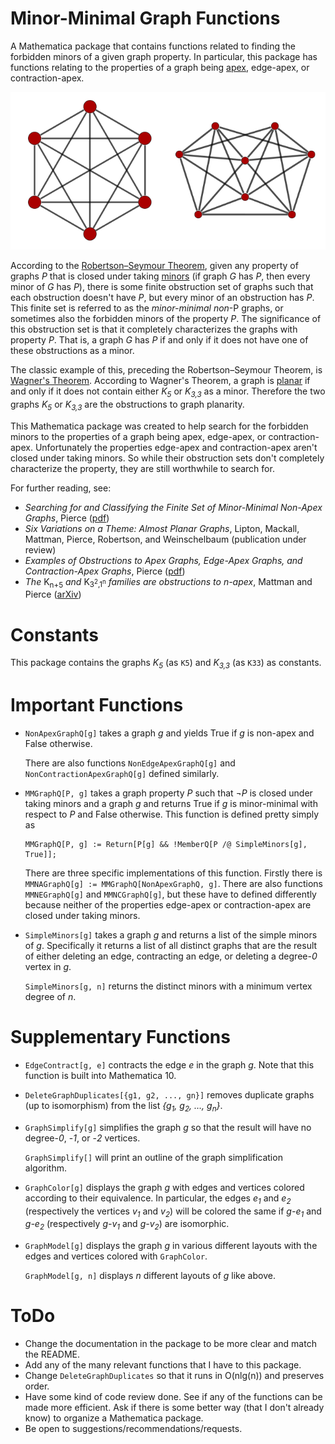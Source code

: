 
# Minor-Minimal Graph Functions

A Mathematica package that contains functions 
related to finding the forbidden minors of a given graph property.
In particular, this package has functions relating to the properties
of a graph being [apex][APEX], edge-apex, or contraction-apex.

  ![K6 and the Jorgenson Graph](https://raw.githubusercontent.com/mikepierce/MMGraphFunctions/master/images/k6andjorgenson.png)

According to the [Robertson&ndash;Seymour Theorem][RST],
given any property of graphs *P* that is closed under taking [minors][MINOR]
(if graph *G* has *P*, then every minor of *G* has *P*), 
there is some finite obstruction set of graphs such that 
each obstruction doesn't have *P*, 
but every minor of an obstruction has *P*.
This finite set is referred to as the *minor-minimal non*-P graphs,
or sometimes also the forbidden minors of the property *P*.
The significance of this obstruction set is that it 
completely characterizes the graphs with property *P*.
That is, a graph *G* has *P* if and only if
it does not have one of these obstructions as a minor.

The classic example of this, preceding the 
Robertson&ndash;Seymour Theorem, is [Wagner's Theorem][WAGNER].
According to Wagner's Theorem, a graph is [planar][PLANAR] if and only if
it does not contain either *K<sub>5</sub>* or *K<sub>3,3</sub>* as a minor.
Therefore the two graphs *K<sub>5</sub>* or *K<sub>3,3</sub>* 
are the obstructions to graph planarity.

This Mathematica package was created to help search for the 
forbidden minors to the properties of a graph 
being apex, edge-apex, or contraction-apex.
Unfortunately the properties edge-apex and contraction-apex
aren't closed under taking minors. So while their obstruction sets 
don't completely characterize the property, 
they are still worthwhile to search for.

For further reading, see:

 -  *Searching for and Classifying the Finite Set
	of Minor-Minimal Non-Apex Graphs*, Pierce ([pdf][MPTHESIS])
 -  *Six Variations on a Theme: Almost Planar Graphs*, 
	Lipton, Mackall, Mattman, Pierce, Robertson, and Weinschelbaum 
	(publication under review)
 -  *Examples of Obstructions to Apex Graphs,
	Edge-Apex Graphs, and Contraction-Apex Graphs*, Pierce ([pdf][MPPRESENT])
 -  *The* K<sub>n+5</sub> *and* K<sub>3<sup>2</sup>,1<sup>n</sup></sub>
	*families are obstructions to n-apex*, Mattman and Pierce ([arXiv][KN5K321N])

  [APEX]: https://en.wikipedia.org/wiki/Apex_graph
  [RST]: https://en.wikipedia.org/wiki/Robertson%E2%80%93Seymour_theorem  
  [MINOR]: https://en.wikipedia.org/wiki/Graph_minor
  [WAGNER]: https://en.wikipedia.org/wiki/Wagner%27s_theorem
  [PLANAR]: https://en.wikipedia.org/wiki/Planar_graph
  [MPTHESIS]: http://www.csuchico.edu/~tmattman/mpthesis.pdf
  [MPPRESENT]: http://math.ucr.edu/~mpierce/files/pierce-2015-EOAGEAGCAG-presentation.pdf
  [KN5K321N]: http://arxiv.org/abs/1603.00885



# Constants

  This package contains the graphs *K<sub>5</sub>* (as `K5`) 
  and *K<sub>3,3</sub>* (as `K33`) as constants.

# Important Functions

 -  `NonApexGraphQ[g]` takes a graph *g*
    and yields True if *g* is non-apex and False otherwise.
   
    There are also functions `NonEdgeApexGraphQ[g]` 
    and `NonContractionApexGraphQ[g]` defined similarly.

 -  `MMGraphQ[P, g]` takes a graph property *P* 
    such that *&not;P* is closed under taking minors
    and a graph *g* and returns True if *g* is minor-minimal
    with respect to *P* and False otherwise.
    This function is defined pretty simply as 
    
        MMGraphQ[P, g] := Return[P[g] && !MemberQ[P /@ SimpleMinors[g], True]];

    There are three specific implementations of this function.
    Firstly there is `MMNAGraphQ[g] := MMGraphQ[NonApexGraphQ, g]`.
    There are also functions `MMNEGraphQ[g]` and `MMNCGraphQ[g]`, 
	but these have to defined differently because neither of the properties
    edge-apex or contraction-apex are closed under taking minors.

 -  `SimpleMinors[g]` takes a graph *g* and returns
    a list of the simple minors of *g*. 
    Specifically it returns a list of all distinct graphs 
    that are the result of either deleting an edge, 
    contracting an edge, or deleting a degree-*0* vertex in *g*.  
    
    `SimpleMinors[g, n]` returns the distinct minors with a minimum
    vertex degree of *n*.

# Supplementary Functions

 -  `EdgeContract[g, e]` contracts the edge *e* in the graph *g*.
    Note that this function is built into Mathematica 10.

 -  `DeleteGraphDuplicates[{g1, g2, ..., gn}]` removes duplicate graphs 
    (up to isomorphism) from the list
    *{g<sub>1</sub>, g<sub>2</sub>, &#8230;, g<sub>n</sub>}*.

 -  `GraphSimplify[g]` simplifies the graph *g* so that the result
    will have no degree-*0*, -*1*, or -*2* vertices.
    
    `GraphSimplify[]` will print an outline 
	of the graph simplification algorithm.

 -  `GraphColor[g]` displays the graph *g* with edges and vertices colored
	according to their equivalence. In particular, the edges 
	*e<sub>1</sub>* and *e<sub>2</sub>* (respectively the vertices
	*v<sub>1</sub>* and *v<sub>2</sub>*) will be colored the same if
    *g-e<sub>1</sub>* and *g-e<sub>2</sub>* (respectively 
	*g-v<sub>1</sub>* and *g-v<sub>2</sub>*) are isomorphic.

 -  `GraphModel[g]` displays the graph *g* in various different layouts
	with the edges and vertices colored with `GraphColor`.

	`GraphModel[g, n]` displays *n* different layouts of *g* like above.

   

# ToDo
 
 -  Change the documentation in the package to be more clear and match the README.
 -  Add any of the many relevant functions that I have to this package.
 -  Change `DeleteGraphDuplicates` so that it runs in O(nlg(n)) and preserves order.
 -  Have some kind of code review done. See if any of the functions can be made more efficient.
    Ask if there is some better way (that I don't already know) to organize a Mathematica package.
 -  Be open to suggestions/recommendations/requests.


